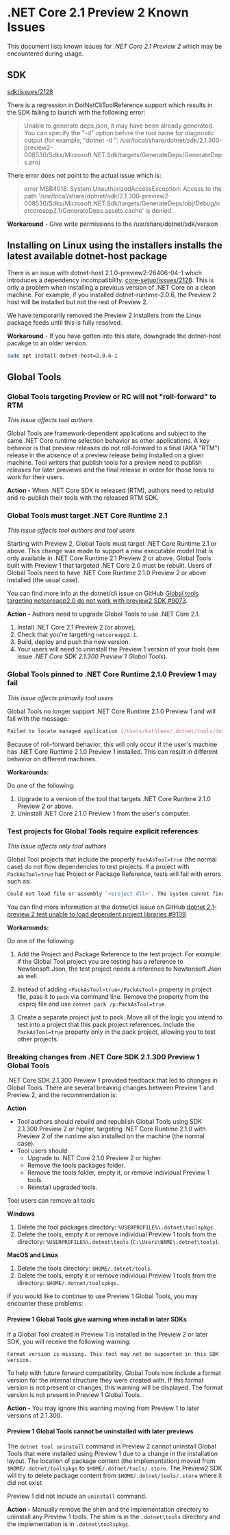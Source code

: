 # .NET Core 2.1 Preview 2 Known Issues

This document lists known issues for *.NET Core 2.1 Preview 2* which may be encountered during usage.

## SDK

[sdk/issues/2128](https://github.com/dotnet/sdk/issues/2128)

There is a regression in DotNetCliToolReference support which results in the SDK failing to launch with the following error:

> Unable to generate deps.json, it may have been already generated. You can specify the "-d" option before the tool name for diagnostic output (for example, "dotnet -d ": /usr/local/share/dotnet/sdk/2.1.300-preview2-008530/Sdks/Microsoft.NET.Sdk/targets/GenerateDeps/GenerateDeps.proj

There error does not point to the actual issue which is:

> error MSB4018: System.UnauthorizedAccessException: Access to the path '/usr/local/share/dotnet/sdk/2.1.300-preview2-008530/Sdks/Microsoft.NET.Sdk/targets/GenerateDeps/obj/Debug/netcoreapp2.1/GenerateDeps.assets.cache' is denied.

**Workaround** - Give write permissions to the /usr/share/dotnet/sdk/version

## Installing on Linux using the installers installs the latest available dotnet-host package

There is an issue with dotnet-host 2.1.0-preview2-26406-04-1 which introduces a dependency incompatibility. [core-setup/issues/2128](https://github.com/dotnet/core-setup/issues/4007). This is only a problem when installing a previous version of .NET Core on a clean machine. For example, if you installed dotnet-runtime-2.0.6, the Preview 2 host will be installed but not the rest of Preview 2.

We have temporarily removed the Preview 2 installers from the Linux package feeds until this is fully resolved.

**Workaround** - If you have gotten into this state, downgrade the dotnet-host pacakge to an older version.

```bash
sudo apt install dotnet-host=2.0.6-1
```

## Global Tools

### Global Tools targeting Preview or RC will not "roll-forward" to RTM

_This issue affects tool authors_

Global Tools are framework-dependent applications and subject to the same .NET Core runtime selection behavior as other applications. A key behavior is that preview releases do not roll-forward to a final (AKA "RTM") release in the absence of a preview release being installed on a given machine. Tool writers that publish tools for a preview need to publish releases for later previews and the final release in order for those tools to work for their users.

**Action -** When .NET Core SDK is released (RTM), authors need to rebuild and re-publish their tools with the released RTM SDK.

### Global Tools must target .NET Core Runtime 2.1

_This issue affects tool authors and tool users_

Starting with Preview 2, Global Tools must target .NET Core Runtime 2.1 or above. This change was made to support a new executable model that is only available in .NET Core Runtime 2.1 Preview 2 or above. Global Tools built with Preview 1 that targeted .NET Core 2.0 must be rebuilt. Users of Global Tools need to have .NET Core Runtime 2.1.0 Preview 2 or above installed (the usual case).

You can find more info at the dotnet/cli issue on GitHub [Global tools targeting netcoreapp2.0 do not work with preview2 SDK #9073](https://github.com/dotnet/cli/issues/9073).

**Action -** Authors need to upgrade Global Tools to use .NET Core 2.1.

1. Install .NET Core 2.1 Preview 2 (or above).
2. Check that you're targeting `netcoreapp2.1`.
3. Build, deploy and push the new version.
4. Your users will need to uninstall the Preview 1 version of your tools (see issue _.NET Core SDK 2.1.300 Preview 1 Global Tools_).

### Global Tools pinned to .NET Core Runtime 2.1.0 Preview 1 may fail

_This issue affects primarily tool users_

Global Tools no longer support .NET Core Runtime 2.1.0 Preview 1 and will fail with the message: 

```bash
Failed to locate managed application [/Users/kathleen/.dotnet/tools/dotnetsay.dll]
```

Because of roll-forward behavior, this will only occur if the user's machine has .NET Core Runtime 2.1.0 Preview 1 installed. This can result in different behavior on different machines.

**Workarounds:**

Do one of the following:

1. Upgrade to a version of the tool that targets .NET Core Runtime 2.1.0 Preview 2 or above.
2. Uninstall .NET Core 2.1.0 Preview 1 from the user's computer.

### Test projects for Global Tools require explicit references

_This issue affects only tool authors_

Global Tool projects that include the property `PackAsTool=true` (the normal case) do not flow dependencies to test projects. If a project with `PackAsTool=true` has Project or Package Reference, tests will fail with errors such as:

```bash
Could not load file or assembly '<project dll>'. The system cannot find the file specified.
```

You can find more information at the dotnet/cli issue on GitHub [dotnet 2.1-preview 2 test unable to load dependent project libraries #9109](https://github.com/dotnet/cli/issues/9109).

**Workarounds:**

Do one of the following:

1. Add the Project and Package Reference to the test project. For example: if the Global Tool project you are testing has a reference to Newtonsoft.Json, the test project needs a reference to Newtonsoft.Json as well.

2. Instead of adding `<PackAsTool>true</PackAsTool>` property in project file, pass it to `pack` via command line. Remove the property from the .csproj file and use `dotnet pack /p:PackAsTool=true`.

3. Create a separate project just to pack. Move all of the logic you intend to test into a project that this pack project references. Include the `PackAsTool=true` property only in the pack project, allowing you to test other projects.

### Breaking changes from .NET Core SDK 2.1.300 Preview 1 Global Tools

.NET Core SDK 2.1.300 Preview 1 provided feedback that led to changes in Global Tools. There are several breaking changes between Preview 1 and Preview 2, and the recommendation is:

**Action**
* Tool authors should rebuild and republish Global Tools using SDK 2.1.300 Preview 2 or higher, targeting .NET Core Runtime 2.1.0 with Preview 2 of the runtime also installed on the machine (the normal case).
* Tool users should 
  * Upgrade to .NET Core 2.1.0 Preview 2 or higher.
  * Remove the tools packages folder.
  * Remove the tools folder, empty it, or remove individual Preview 1 tools.
  * Reinstall upgraded tools.

Tool users can remove all tools

**Windows**

1. Delete the tool packages directory: `%USERPROFILE%\.dotnet\toolspkgs`.
2. Delete the tools, empty it or remove individual Preview 1 tools from the directory: `%USERPROFILE%\.dotnet\tools` (`C:\Users\NAME\.dotnet\tools`).

**MacOS and Linux**

1. Delete the tools directory: `$HOME/.dotnet/tools`.
2. Delete the tools, empty it or remove individual Preview 1 tools from the directory: `$HOME/.dotnet/toolspkgs`.

If you would like to continue to use Preview 1 Global Tools, you may encounter these problems:

#### Preview 1 Global Tools give warning when install in later SDKs

If a Global Tool created in Preview 1 is installed in the Preview 2 or later SDK, you will receive the following warning: 

`Format version is missing. This tool may not be supported in this SDK version.`

To help with future forward compatibility, Global Tools now include a format version for the internal structure they were created with. If this format version is not present or changes, this warning will be displayed. The format version is not present in Preview 1 Global Tools.

**Action -** You may ignore this warning moving from Preview 1 to later versions of 2.1.300.

#### Preview 1 Global Tools cannot be uninstalled with later previews

The `dotnet tool uninstall` command in Preview 2 cannot uninstall Global Tools that were installed using Preview 1 due to a change in the installation layout. The location of package content (the implementation) moved from `$HOME/.dotnet/toolspkgs` to `$HOME/.dotnet/tools/.store`. The Preview2 SDK will try to delete package content from `$HOME/.dotnet/tools/.store` where it did not exist. 

Preview 1 did not include an `uninstall` command.

**Action -** Manually remove the shim and the implementation directory to uninstall any Preview 1 tools. The shim is in the `.dotnet\tools` directory and the implementation is in `.dotnet\toolspkgs`.